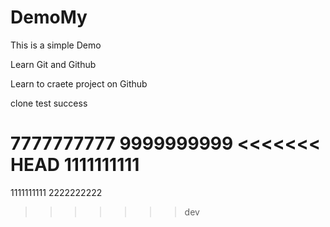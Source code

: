 # DemoMy
This is a simple Demo

Learn Git and Github 

Learn to craete project on Github

clone test success

7777777777
9999999999
<<<<<<< HEAD
1111111111
=======
1111111111
2222222222
>>>>>>> dev
